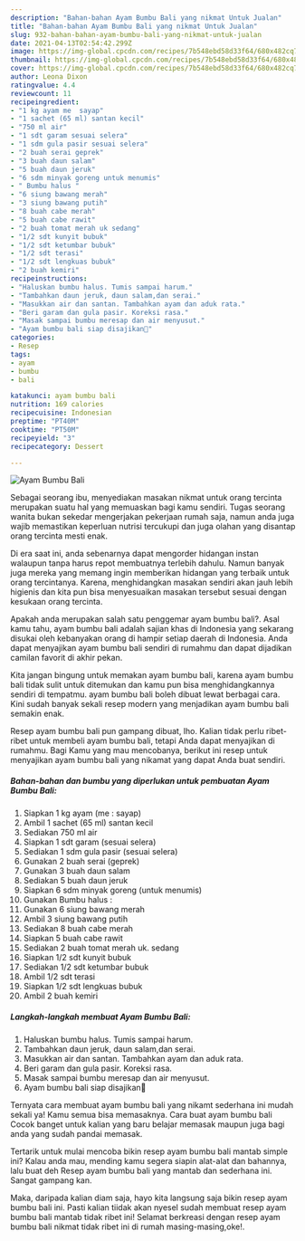 ```yaml
---
description: "Bahan-bahan Ayam Bumbu Bali yang nikmat Untuk Jualan"
title: "Bahan-bahan Ayam Bumbu Bali yang nikmat Untuk Jualan"
slug: 932-bahan-bahan-ayam-bumbu-bali-yang-nikmat-untuk-jualan
date: 2021-04-13T02:54:42.299Z
image: https://img-global.cpcdn.com/recipes/7b548ebd58d33f64/680x482cq70/ayam-bumbu-bali-foto-resep-utama.jpg
thumbnail: https://img-global.cpcdn.com/recipes/7b548ebd58d33f64/680x482cq70/ayam-bumbu-bali-foto-resep-utama.jpg
cover: https://img-global.cpcdn.com/recipes/7b548ebd58d33f64/680x482cq70/ayam-bumbu-bali-foto-resep-utama.jpg
author: Leona Dixon
ratingvalue: 4.4
reviewcount: 11
recipeingredient:
- "1 kg ayam me  sayap"
- "1 sachet (65 ml) santan kecil"
- "750 ml air"
- "1 sdt garam sesuai selera"
- "1 sdm gula pasir sesuai selera"
- "2 buah serai geprek"
- "3 buah daun salam"
- "5 buah daun jeruk"
- "6 sdm minyak goreng untuk menumis"
- " Bumbu halus "
- "6 siung bawang merah"
- "3 siung bawang putih"
- "8 buah cabe merah"
- "5 buah cabe rawit"
- "2 buah tomat merah uk sedang"
- "1/2 sdt kunyit bubuk"
- "1/2 sdt ketumbar bubuk"
- "1/2 sdt terasi"
- "1/2 sdt lengkuas bubuk"
- "2 buah kemiri"
recipeinstructions:
- "Haluskan bumbu halus. Tumis sampai harum."
- "Tambahkan daun jeruk, daun salam,dan serai."
- "Masukkan air dan santan. Tambahkan ayam dan aduk rata."
- "Beri garam dan gula pasir. Koreksi rasa."
- "Masak sampai bumbu meresap dan air menyusut."
- "Ayam bumbu bali siap disajikan🤗"
categories:
- Resep
tags:
- ayam
- bumbu
- bali

katakunci: ayam bumbu bali 
nutrition: 169 calories
recipecuisine: Indonesian
preptime: "PT40M"
cooktime: "PT50M"
recipeyield: "3"
recipecategory: Dessert

---
```



![Ayam Bumbu Bali](https://img-global.cpcdn.com/recipes/7b548ebd58d33f64/680x482cq70/ayam-bumbu-bali-foto-resep-utama.jpg)

Sebagai seorang ibu, menyediakan masakan nikmat untuk orang tercinta merupakan suatu hal yang memuaskan bagi kamu sendiri. Tugas seorang  wanita bukan sekedar mengerjakan pekerjaan rumah saja, namun anda juga wajib memastikan keperluan nutrisi tercukupi dan juga olahan yang disantap orang tercinta mesti enak.

Di era  saat ini, anda sebenarnya dapat mengorder hidangan instan walaupun tanpa harus repot membuatnya terlebih dahulu. Namun banyak juga mereka yang memang ingin memberikan hidangan yang terbaik untuk orang tercintanya. Karena, menghidangkan masakan sendiri akan jauh lebih higienis dan kita pun bisa menyesuaikan masakan tersebut sesuai dengan kesukaan orang tercinta. 



Apakah anda merupakan salah satu penggemar ayam bumbu bali?. Asal kamu tahu, ayam bumbu bali adalah sajian khas di Indonesia yang sekarang disukai oleh kebanyakan orang di hampir setiap daerah di Indonesia. Anda dapat menyajikan ayam bumbu bali sendiri di rumahmu dan dapat dijadikan camilan favorit di akhir pekan.

Kita jangan bingung untuk memakan ayam bumbu bali, karena ayam bumbu bali tidak sulit untuk ditemukan dan kamu pun bisa menghidangkannya sendiri di tempatmu. ayam bumbu bali boleh dibuat lewat berbagai cara. Kini sudah banyak sekali resep modern yang menjadikan ayam bumbu bali semakin enak.

Resep ayam bumbu bali pun gampang dibuat, lho. Kalian tidak perlu ribet-ribet untuk membeli ayam bumbu bali, tetapi Anda dapat menyajikan di rumahmu. Bagi Kamu yang mau mencobanya, berikut ini resep untuk menyajikan ayam bumbu bali yang nikamat yang dapat Anda buat sendiri.

<!--inarticleads1-->

##### Bahan-bahan dan bumbu yang diperlukan untuk pembuatan Ayam Bumbu Bali:

1. Siapkan 1 kg ayam (me : sayap)
1. Ambil 1 sachet (65 ml) santan kecil
1. Sediakan 750 ml air
1. Siapkan 1 sdt garam (sesuai selera)
1. Sediakan 1 sdm gula pasir (sesuai selera)
1. Gunakan 2 buah serai (geprek)
1. Gunakan 3 buah daun salam
1. Sediakan 5 buah daun jeruk
1. Siapkan 6 sdm minyak goreng (untuk menumis)
1. Gunakan  Bumbu halus :
1. Gunakan 6 siung bawang merah
1. Ambil 3 siung bawang putih
1. Sediakan 8 buah cabe merah
1. Siapkan 5 buah cabe rawit
1. Sediakan 2 buah tomat merah uk. sedang
1. Siapkan 1/2 sdt kunyit bubuk
1. Sediakan 1/2 sdt ketumbar bubuk
1. Ambil 1/2 sdt terasi
1. Siapkan 1/2 sdt lengkuas bubuk
1. Ambil 2 buah kemiri




<!--inarticleads2-->

##### Langkah-langkah membuat Ayam Bumbu Bali:

1. Haluskan bumbu halus. Tumis sampai harum.
1. Tambahkan daun jeruk, daun salam,dan serai.
1. Masukkan air dan santan. Tambahkan ayam dan aduk rata.
1. Beri garam dan gula pasir. Koreksi rasa.
1. Masak sampai bumbu meresap dan air menyusut.
1. Ayam bumbu bali siap disajikan🤗




Ternyata cara membuat ayam bumbu bali yang nikamt sederhana ini mudah sekali ya! Kamu semua bisa memasaknya. Cara buat ayam bumbu bali Cocok banget untuk kalian yang baru belajar memasak maupun juga bagi anda yang sudah pandai memasak.

Tertarik untuk mulai mencoba bikin resep ayam bumbu bali mantab simple ini? Kalau anda mau, mending kamu segera siapin alat-alat dan bahannya, lalu buat deh Resep ayam bumbu bali yang mantab dan sederhana ini. Sangat gampang kan. 

Maka, daripada kalian diam saja, hayo kita langsung saja bikin resep ayam bumbu bali ini. Pasti kalian tiidak akan nyesel sudah membuat resep ayam bumbu bali mantab tidak ribet ini! Selamat berkreasi dengan resep ayam bumbu bali nikmat tidak ribet ini di rumah masing-masing,oke!.

